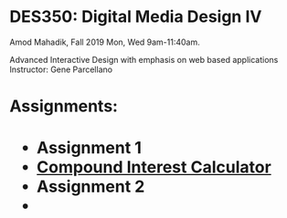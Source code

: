 # DES350: Digital Media Design IV
Amod Mahadik, Fall 2019
Mon, Wed 9am-11:40am.

Advanced Interactive Design with emphasis on web based applications
Instructor: Gene Parcellano

<h1> Assignments: <h1>
  
  <ul> 
  <li>Assignment 1 <li> 
  <a href=" https://amodmahadik.github.io/Compound-Interest-Calc-Final/">Compound Interest Calculator </a> 
  <li> Assignment 2 <li> 
  <ul>
